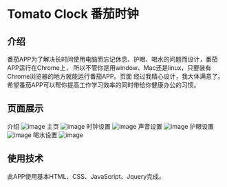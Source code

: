 # Tomato Clock 番茄时钟
## 介绍
番茄APP为了解决长时间使用电脑而忘记休息、护眼、喝水的问题而设计，番茄APP运行在Chrome上，
所以不管你是用window、Mac还是linux，只要装有Chrome浏览器的地方就能运行番茄APP。页面
经过我精心设计，我大体满意了。希望番茄APP可以帮你提高工作学习效率的同时带给你健康办公的习惯。
## 页面展示
介绍
![image](https://raw.githubusercontent.com/yinyimingall/Tomato-Clock/screenshots/introduce.png)
主页
![image](https://raw.githubusercontent.com/yinyimingall/Tomato-Clock/screenshots/home.png)
时钟设置
![image](https://raw.githubusercontent.com/yinyimingall/Tomato-Clock/master/screenshots/configuration.png)
声音设置
![image](https://raw.githubusercontent.com/yinyimingall/Tomato-Clock/screenshots/notification.png)
护眼设置
![image](https://raw.githubusercontent.com/yinyimingall/Tomato-Clock/screenshots/eyecare.png)
喝水设置
![image](https://raw.githubusercontent.com/yinyimingall/Tomato-Clock/master/screenshots/drink.png)

## 使用技术
此APP使用基本HTML、CSS、JavaScript、Jquery完成。
